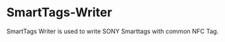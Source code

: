 SmartTags-Writer
================

SmartTags Writer is used to write SONY Smarttags with common NFC Tag.